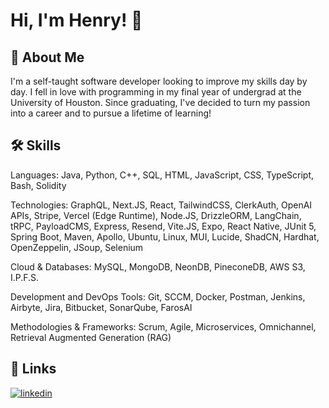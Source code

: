 # Hi, I'm Henry! 👋


## 🚀 About Me
I'm a self-taught software developer looking to improve my skills day by day. I fell in love with programming in my final year of undergrad at the University of Houston. Since graduating, I've decided to turn my passion into a career and to pursue a lifetime of learning!


## 🛠 Skills
Languages: Java, Python, C++, SQL, HTML, JavaScript, CSS, TypeScript, Bash, Solidity

Technologies: GraphQL, Next.JS, React, TailwindCSS, ClerkAuth, OpenAI APIs, Stripe, Vercel (Edge Runtime), Node.JS, DrizzleORM, LangChain, tRPC, PayloadCMS, Express, Resend, Vite.JS, Expo, React Native, JUnit 5, Spring Boot, Maven, Apollo, Ubuntu, Linux, MUI, Lucide, ShadCN, Hardhat, OpenZeppelin, JSoup, Selenium

Cloud & Databases: MySQL, MongoDB, NeonDB, PineconeDB, AWS S3, I.P.F.S.

Development and DevOps Tools: Git, SCCM, Docker, Postman, Jenkins, Airbyte, Jira, Bitbucket, SonarQube, FarosAI

Methodologies & Frameworks: Scrum, Agile, Microservices, Omnichannel, Retrieval Augmented Generation (RAG)


## 🔗 Links
[![linkedin](https://img.shields.io/badge/linkedin-0A66C2?style=for-the-badge&logo=linkedin&logoColor=white)](https://www.linkedin.com/in/henry-nguyen682/)
